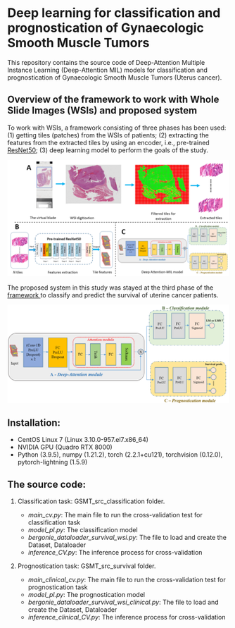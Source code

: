# Deep learning for classification and prognostication of Gynaecologic Smooth Muscle Tumors 

This repository contains the source code of Deep-Attention Multiple Instance Learning (Deep-Attention MIL) models
for classification and prognostication of Gynaecologic Smooth Muscle Tumors (Uterus cancer).

## Overview of the framework to work with Whole Slide Images (WSIs) and proposed system
To work with WSIs, a framework consisting of three phases has been used: (1) getting tiles (patches) from the WSIs of patients; (2) extracting the features from the extracted tiles by using an encoder, i.e., pre-trained <a href="https://arxiv.org/abs/1512.03385" target="blank">ResNet50</a>; (3) deep learning model to perform the goals of the study. 

![overview](docs/framework.png)

The proposed system in this study was stayed at the third phase of the <a href = "https://inria.hal.science/hal-04235077/document" target = "blank">framework </a> to classify and predict the survival of uterine cancer patients.

![overview](docs/model.png)

## Installation:
<ul>
	<li>CentOS Linux 7 (Linux 3.10.0-957.el7.x86_64)</li>
	<li>NVIDIA GPU (Quadro RTX 8000)</li>
	<li>Python (3.9.5), numpy (1.21.2), torch (2.2.1+cu121), torchvision (0.12.0), pytorch-lightning (1.5.9)</li>
</ul>

## The source code:
1. Classification task: GSMT_src_classification folder.
	<ul>
		<li><i>main_cv.py</i>: The main file to run the cross-validation test for classification task</li>
		<li><i>model_pl.py</i>: The classification model</li>
		<li><i>bergonie_dataloader_survival_wsi.py</i>: The file to load and create the Dataset, Dataloader</li>
		<li><i>inference_CV.py</i>: The inference process for cross-validation</li>
	</ul>

2. Prognostication task: GSMT_src_survival folder.
	<ul>
		<li><i>main_clinical_cv.py</i>: The main file to run the cross-validation test for prognostication task</li>
		<li><i>model_pl.py</i>: The prognostication model</li>
		<li><i>bergonie_dataloader_survival_wsi_clinical.py</i>: The file to load and create the Dataset, Dataloader</li>
		<li><i>inference_clinical_CV.py</i>: The inference process for cross-validation</li>
	</ul>